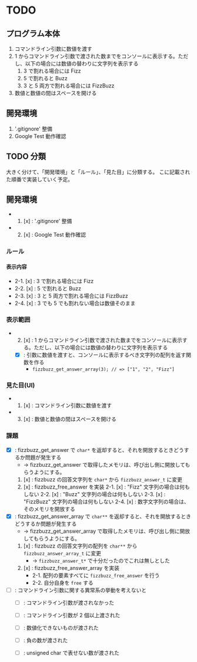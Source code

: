 # TODO

## プログラム本体

1. コマンドライン引数に数値を渡す
2. 1 からコマンドライン引数で渡された数までをコンソールに表示する。ただし、以下の場合には数値の替わりに文字列を表示する
    1. 3 で割れる場合には Fizz
    2. 5 で割れると Buzz
    3. 3 と 5 両方で割れる場合には FizzBuzz
3. 数値と数値の間はスペースを開ける

## 開発環境

1. '.gitignore' 整備
2. Google Test 動作確認

## TODO 分類

大きく分けて、「開発環境」と「ルール」、「見た目」に分類する。
こに記載された順番で実装していく予定。


## 開発環境

- 1. [x] : '.gitignore' 整備
- 2. [x] : Google Test 動作確認


### ルール

#### 表示内容

- 2-1. [x] : 3 で割れる場合には Fizz
- 2-2. [x] : 5 で割れると Buzz
- 2-3. [x] : 3 と 5 両方で割れる場合には FizzBuzz
- 2-4. [x] : 3 でも 5 でも割れない場合は数値そのまま


### 表示範囲

- 2. [x] : 1 からコマンドライン引数で渡された数までをコンソールに表示する。ただし、以下の場合には数値の替わりに文字列を表示する
    - [x] : 引数に数値を渡すと、コンソールに表示するべき文字列の配列を返す関数を作る
        - `fizzbuzz_get_answer_array(3); // => ["1", "2", "Fizz"]`


### 見た目(UI)

- 1. [x] : コマンドライン引数に数値を渡す
- 3. [x] : 数値と数値の間はスペースを開ける


### 課題

- [x] : fizzbuzz_get_answer で `char*` を返却すると、それを開放するときどうするか問題が発生する
    - -> fizzbuzz_get_answer で取得したメモリは、呼び出し側に開放してもらうようにする。
    1.  [x] : fizzbuzz の回答文字列を `char*` から `fizzbuzz_answer_t` に変更
    2.  [x] : fizzbuzz_free_answer を実装
        2-1. [x] : "Fizz" 文字列の場合は何もしない
        2-2. [x] : "Buzz" 文字列の場合は何もしない
        2-3. [x] : "FizzBuzz" 文字列の場合は何もしない
        2-4. [x] : 数字文字列の場合は、そのメモリを開放する
- [x] : fizzbuzz_get_answer_array で `char**` を返却すると、それを開放するときどうするか問題が発生する
    - -> fizzbuzz_get_answer_array で取得したメモリは、呼び出し側に開放してもらうようにする。
    1.  [x] : fizzbuzz の回答文字列の配列を `char**` から `fizzbuzz_answer_array_t` に変更
        - -> `fizzbuzz_answer_t*` で十分だったのでこれは無しとした
    2.  [x] : fizzbuzz_free_answer_array を実装
        - 2-1. 配列の要素すべてに `fizzbuzz_free_answer` を行う
        - 2-2. 自分自身を `free` する
-  [ ] : コマンドライン引数に関する異常系の挙動を考えないと
    - [ ] : コマンドライン引数が渡されなかった
    - [ ] : コマンドライン引数が 2 個以上渡された
    - [ ] : 数値化できないものが渡された
    - [ ] : 負の数が渡された
    - [ ] : unsigned char で表せない数が渡された

